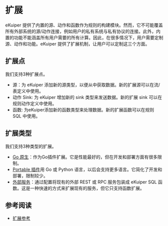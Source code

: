 # 扩展

eKuiper 提供了内置的源、动作和函数作为规则的构建模块。然而，它不可能覆盖所有外部系统的源/动作连接，例如用户的私有系统与私有协议的连接。此外，内置的功能不能涵盖所有用户需要的所有计算。因此，在很多情况下，用户需要定制源、动作和功能。eKuiper 提供了扩展机制，让用户可以定制这三个方面。

## 扩展点

我们支持3种扩展点。

- 源：为 eKuiper 添加新的源类型，以便从中获取数据。新的扩展源可以在流/表定义中使用。
- 动作 Sink: 为 eKuiper 增加新的 sink 类型来发送数据。新的扩展 sink 可以在规则动作定义中使用。
- 函数: 为eKuiper添加新的函数类型来处理数据。新的扩展函数可以在规则 SQL 中使用。

## 扩展类型

我们支持3种类型的扩展。

- [Go 原生](../extension/native/overview.md)：作为Go插件扩展。它是性能最好的，但在开发和部署方面有很多限制。
- [Portable 插件](../extension/portable/overview.md)用 Go 或 Python 语言，以后会支持更多语言。它简化了开发和部署，限制较少。
- [外部服务](../extension/external/external_func.md)：通过配置将现有的外部 REST 或 RPC 服务包装成 eKuiper SQL 函数。这是一种快速的方式来扩展现有的服务，但它只支持函数扩展。

## 参考阅读

- [扩展参考](../extension/overview.md)